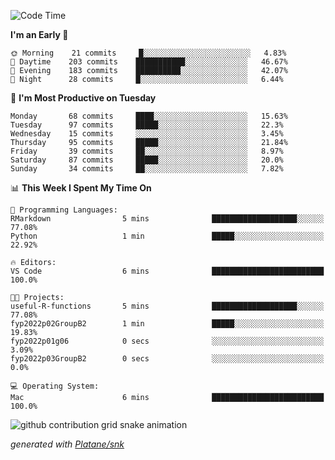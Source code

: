 <!--START_SECTION:waka-->
![Code Time](http://img.shields.io/badge/Code%20Time-198%20hrs%2030%20mins-blue)

**I'm an Early 🐤** 

```text
🌞 Morning    21 commits     █░░░░░░░░░░░░░░░░░░░░░░░░   4.83% 
🌆 Daytime    203 commits    ███████████░░░░░░░░░░░░░░   46.67% 
🌃 Evening    183 commits    ██████████░░░░░░░░░░░░░░░   42.07% 
🌙 Night      28 commits     █░░░░░░░░░░░░░░░░░░░░░░░░   6.44%

```
📅 **I'm Most Productive on Tuesday** 

```text
Monday       68 commits     ████░░░░░░░░░░░░░░░░░░░░░   15.63% 
Tuesday      97 commits     █████░░░░░░░░░░░░░░░░░░░░   22.3% 
Wednesday    15 commits     ░░░░░░░░░░░░░░░░░░░░░░░░░   3.45% 
Thursday     95 commits     █████░░░░░░░░░░░░░░░░░░░░   21.84% 
Friday       39 commits     ██░░░░░░░░░░░░░░░░░░░░░░░   8.97% 
Saturday     87 commits     █████░░░░░░░░░░░░░░░░░░░░   20.0% 
Sunday       34 commits     ██░░░░░░░░░░░░░░░░░░░░░░░   7.82%

```


📊 **This Week I Spent My Time On** 

```text
💬 Programming Languages: 
RMarkdown                5 mins              ███████████████████░░░░░░   77.08% 
Python                   1 min               █████░░░░░░░░░░░░░░░░░░░░   22.92%

🔥 Editors: 
VS Code                  6 mins              █████████████████████████   100.0%

🐱‍💻 Projects: 
useful-R-functions       5 mins              ███████████████████░░░░░░   77.08% 
fyp2022p02GroupB2        1 min               █████░░░░░░░░░░░░░░░░░░░░   19.83% 
fyp2022p01g06            0 secs              ░░░░░░░░░░░░░░░░░░░░░░░░░   3.09% 
fyp2022p03GroupB2        0 secs              ░░░░░░░░░░░░░░░░░░░░░░░░░   0.0%

💻 Operating System: 
Mac                      6 mins              █████████████████████████   100.0%

```


<!--END_SECTION:waka-->


<!--Snake Game-->
![github contribution grid snake animation](https://raw.githubusercontent.com/viggo-gascou/viggo-gascou/output/github-contribution-grid-snake.svg)

_generated with [Platane/snk](https://github.com/Platane/snk)_
<!--Snake Game-->

